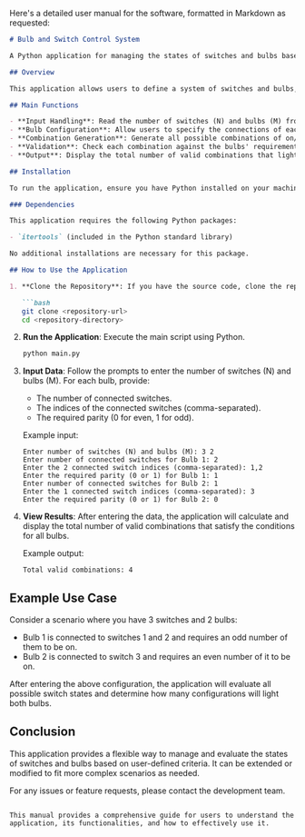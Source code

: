 Here's a detailed user manual for the software, formatted in Markdown as requested:

```markdown
# Bulb and Switch Control System

A Python application for managing the states of switches and bulbs based on user-defined connections and parity requirements.

## Overview

This application allows users to define a system of switches and bulbs, where each bulb can be connected to multiple switches. Users can specify the required parity (even or odd) of the number of switches that need to be turned on for each bulb to light up. The application calculates all possible combinations of switch states and determines how many combinations satisfy the conditions for all bulbs.

## Main Functions

- **Input Handling**: Read the number of switches (N) and bulbs (M) from the user.
- **Bulb Configuration**: Allow users to specify the connections of each bulb to the switches and the required parity for each bulb.
- **Combination Generation**: Generate all possible combinations of on/off states for the switches.
- **Validation**: Check each combination against the bulbs' requirements and count valid combinations.
- **Output**: Display the total number of valid combinations that light all bulbs.

## Installation

To run the application, ensure you have Python installed on your machine. You can download Python from [python.org](https://www.python.org/downloads/).

### Dependencies

This application requires the following Python packages:

- `itertools` (included in the Python standard library)

No additional installations are necessary for this package.

## How to Use the Application

1. **Clone the Repository**: If you have the source code, clone the repository to your local machine.

   ```bash
   git clone <repository-url>
   cd <repository-directory>
   ```

2. **Run the Application**: Execute the main script using Python.

   ```bash
   python main.py
   ```

3. **Input Data**: Follow the prompts to enter the number of switches (N) and bulbs (M). For each bulb, provide:
   - The number of connected switches.
   - The indices of the connected switches (comma-separated).
   - The required parity (0 for even, 1 for odd).

   Example input:
   ```
   Enter number of switches (N) and bulbs (M): 3 2
   Enter number of connected switches for Bulb 1: 2
   Enter the 2 connected switch indices (comma-separated): 1,2
   Enter the required parity (0 or 1) for Bulb 1: 1
   Enter number of connected switches for Bulb 2: 1
   Enter the 1 connected switch indices (comma-separated): 3
   Enter the required parity (0 or 1) for Bulb 2: 0
   ```

4. **View Results**: After entering the data, the application will calculate and display the total number of valid combinations that satisfy the conditions for all bulbs.

   Example output:
   ```
   Total valid combinations: 4
   ```

## Example Use Case

Consider a scenario where you have 3 switches and 2 bulbs:
- Bulb 1 is connected to switches 1 and 2 and requires an odd number of them to be on.
- Bulb 2 is connected to switch 3 and requires an even number of it to be on.

After entering the above configuration, the application will evaluate all possible switch states and determine how many configurations will light both bulbs.

## Conclusion

This application provides a flexible way to manage and evaluate the states of switches and bulbs based on user-defined criteria. It can be extended or modified to fit more complex scenarios as needed.

For any issues or feature requests, please contact the development team.
```

This manual provides a comprehensive guide for users to understand the application, its functionalities, and how to effectively use it.